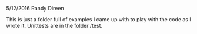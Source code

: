 5/12/2016
Randy Direen

This is just a folder full of examples I came up with to play with the code as I wrote it. Unittests are in the folder /test.

